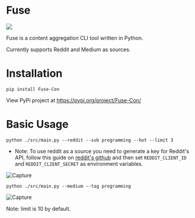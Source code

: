 # Fuse
![](https://img.shields.io/github/downloads/eliran-turgeman/fuse/total)

Fuse is a content aggregation CLI tool written in Python.

Currently supports Reddit and Medium as sources.

# Installation
`pip install Fuse-Con`

View PyPi project at https://pypi.org/project/Fuse-Con/

# Basic Usage
`python ./src/main.py --reddit --sub programming --hot --limit 3`
* Note: To use reddit as a source you need to generate a key for Reddit's API, follow this guide on [reddit's github](https://github.com/reddit-archive/reddit/wiki/OAuth2-Quick-Start-Example#first-steps) and then set `REDDIT_CLIENT_ID` and `REDDIT_CLIENT_SECRET` as environment variables.

![Capture](https://user-images.githubusercontent.com/50831652/167022584-efdd95c6-0d78-463a-a468-dc08dd7989ae.JPG)

`python ./src/main.py --medium --tag programming`

![Capture](https://user-images.githubusercontent.com/50831652/167022796-ac13ad37-dd1a-4c74-b0dc-0c04bfa923fd.JPG)

Note: limit is 10 by default.

